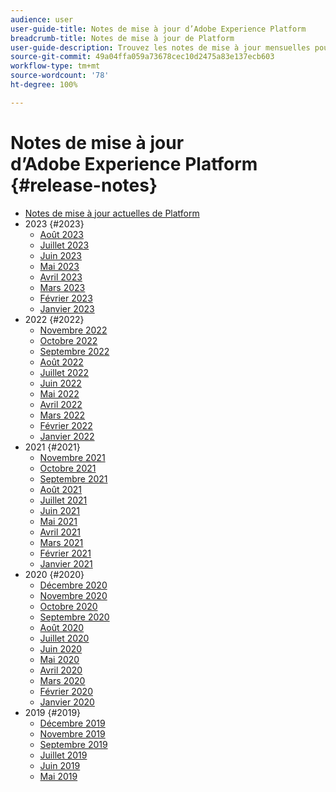 ```yaml
---
audience: user
user-guide-title: Notes de mise à jour d’Adobe Experience Platform
breadcrumb-title: Notes de mise à jour de Platform
user-guide-description: Trouvez les notes de mise à jour mensuelles pour Adobe Experience Platform.
source-git-commit: 49a04ffa059a73678cec10d2475a83e137ecb603
workflow-type: tm+mt
source-wordcount: '78'
ht-degree: 100%

---
```



# Notes de mise à jour d’Adobe Experience Platform {#release-notes}

* [Notes de mise à jour actuelles de Platform](latest/latest.md)
* 2023 {#2023}
   * [Août 2023](2023/august-2023.md)
   * [Juillet 2023](2023/july-2023.md)
   * [Juin 2023](2023/june-2023.md)
   * [Mai 2023](2023/may-2023.md)
   * [Avril 2023](2023/april-2023.md)
   * [Mars 2023](2023/march-2023.md)
   * [Février 2023](2023/february-2023.md)
   * [Janvier 2023](2023/january-2023.md)
* 2022 {#2022}
   * [Novembre 2022](2022/november-2022.md)
   * [Octobre 2022](2022/october-2022.md)
   * [Septembre 2022](2022/september-2022.md)
   * [Août 2022](2022/august-2022.md)
   * [Juillet 2022](2022/july-2022.md)
   * [Juin 2022](2022/june-2022.md)
   * [Mai 2022](2022/may-2022.md)
   * [Avril 2022](2022/april-2022.md)
   * [Mars 2022](2022/march-2022.md)
   * [Février 2022](2022/february-2022.md)
   * [Janvier 2022](2022/january-2022.md)
* 2021 {#2021}
   * [Novembre 2021](2021/november-2021.md)
   * [Octobre 2021](2021/october-2021.md)
   * [Septembre 2021](2021/september-2021.md)
   * [Août 2021](2021/august-2021.md)
   * [Juillet 2021](2021/july-2021.md)
   * [Juin 2021](2021/june-2021.md)
   * [Mai 2021](2021/may-2021.md)
   * [Avril 2021](2021/april-2021.md)
   * [Mars 2021](2021/march-2021.md)
   * [Février 2021](2021/february-2021.md)
   * [Janvier 2021](2021/january-2021.md)
* 2020 {#2020}
   * [Décembre 2020](2020/december-2020.md)
   * [Novembre 2020](2020/november-2020.md)
   * [Octobre 2020](2020/october-2020.md)
   * [Septembre 2020](2020/september-2020.md)
   * [Août 2020](2020/august-2020.md)
   * [Juillet 2020](2020/july-2020.md)
   * [Juin 2020](2020/june-2020.md)
   * [Mai 2020](2020/may-2020.md)
   * [Avril 2020](2020/april-2020.md)
   * [Mars 2020](2020/march-2020.md)
   * [Février 2020](2020/february-2020.md)
   * [Janvier 2020](2020/january-2020.md)
* 2019 {#2019}
   * [Décembre 2019](2019/december-2019.md)
   * [Novembre 2019](2019/november-2019.md)
   * [Septembre 2019](2019/september-2019.md)
   * [Juillet 2019](2019/july-2019.md)
   * [Juin 2019](2019/june-2019.md)
   * [Mai 2019](2019/may-2019.md)
